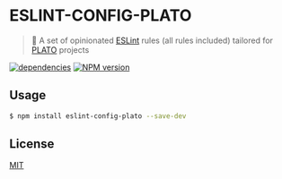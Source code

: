 # ESLINT-CONFIG-PLATO

> :tea: A set of opinionated [ESLint](http://eslint.org) rules (all rules included) tailored for [PLATO](https://github.com/platojs) projects

[![dependencies](https://david-dm.org/platojs/eslint-config-plato.svg?style=flat-square)](https://david-dm.org/platojs/eslint-config-plato)
[![NPM version](https://img.shields.io/npm/v/eslint-config-plato.svg?style=flat-square)](https://npmjs.org/package/eslint-config-plato)

## Usage

```bash
$ npm install eslint-config-plato --save-dev
```

## License

[MIT](http://opensource.org/licenses/MIT)
